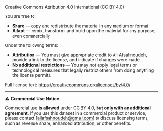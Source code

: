Creative Commons Attribution 4.0 International (CC BY 4.0)

You are free to:
- **Share** — copy and redistribute the material in any medium or format
- **Adapt** — remix, transform, and build upon the material for any purpose, even commercially

Under the following terms:
- **Attribution** — You must give appropriate credit to Ali Afsahnoudeh, provide a link to the license, and indicate if changes were made.
- **No additional restrictions** — You may not apply legal terms or technological measures that legally restrict others from doing anything the license permits.

Full license text: https://creativecommons.org/licenses/by/4.0/

---

⚠️ **Commercial Use Notice**

Commercial use **is allowed** under CC BY 4.0, **but only with an additional agreement**. If you use this dataset in a commercial product or service, please contact [aliafsahnoudeh@gmail.com] to discuss licensing terms, such as revenue share, enhanced attribution, or other benefits.